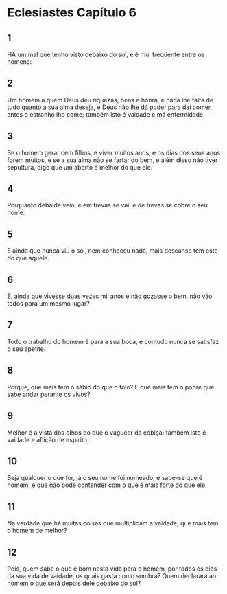 # Eclesiastes Capítulo 6

## 1
HÁ um mal que tenho visto debaixo do sol, e é mui freqüente entre os homens:

## 2
Um homem a quem Deus deu riquezas, bens e honra, e nada lhe falta de tudo quanto a sua alma deseja, e Deus não lhe dá poder para daí comer, antes o estranho lho come; também isto é vaidade e má enfermidade.

## 3
Se o homem gerar cem filhos, e viver muitos anos, e os dias dos seus anos forem muitos, e se a sua alma não se fartar do bem, e além disso não tiver sepultura, digo que um aborto é melhor do que ele.

## 4
Porquanto debalde veio, e em trevas se vai, e de trevas se cobre o seu nome.

## 5
E ainda que nunca viu o sol, nem conheceu nada, mais descanso tem este do que aquele.

## 6
E, ainda que vivesse duas vezes mil anos e não gozasse o bem, não vão todos para um mesmo lugar?

## 7
Todo o trabalho do homem é para a sua boca, e contudo nunca se satisfaz o seu apetite.

## 8
Porque, que mais tem o sábio do que o tolo? E que mais tem o pobre que sabe andar perante os vivos?

## 9
Melhor é a vista dos olhos do que o vaguear da cobiça; também isto é vaidade e aflição de espírito.

## 10
Seja qualquer o que for, já o seu nome foi nomeado, e sabe-se que é homem, e que não pode contender com o que é mais forte do que ele.

## 11
Na verdade que há muitas coisas que multiplicam a vaidade; que mais tem o homem de melhor?

## 12
Pois, quem sabe o que é bom nesta vida para o homem, por todos os dias da sua vida de vaidade, os quais gasta como sombra? Quem declarará ao homem o que será depois dele debaixo do sol?

